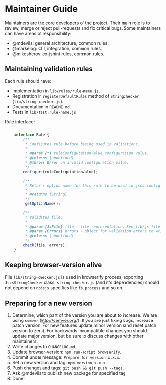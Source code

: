 Maintainer Guide
================

Maintainers are the core developers of the project.
Their main role is to review, merge or reject pull-requests and fix critical bugs.
Some maintainers can have areas of responsibility:

 * @mdevils: general architecture, common rules.
 * @markelog: CLI, integration, common rules.
 * @mikesherov: ex-jshint rules, common rules.

Maintaining validation rules
----------------------------

Each rule should have:

 * Implementation in `lib/rules/rule-name.js`.
 * Registration in `registerDefaultRules` method of `StringChecker` (`lib/string-checker.js`).
 * Documentation in `README.md`.
 * Tests in `lib/test.rule-name.js`

Rule interface:

```javascript

    interface Rule {
        /**
         * Configures rule before beeing used in validations.
         *
         * @param {*} ruleConfigutationValue configuration value.
         * @returns {undefined}
         * @throws Error on invalid configuration value.
         */
        configure(ruleConfigutationValue);

        /**
         * Returns option name for this rule to be used in jscs config.
         *
         * @returns {String}
         */
         getOptionName();

        /**
         * Validates file.
         *
         * @param {JsFile} file - file representation. See lib/js-file.js.
         * @param {Errors} errors - object for validation errors to write to. See lib/errors.js.
         * @returns {undefined}
         */
        check(file, errors);
    }

```

Keeping browser-version alive
-----------------------------

File `lib/string-checker.js` is used in browserify process, exporting `JscsStringChecker` class.
`string-checker.js` (and it's dependencies) should not depend on `nodejs` specifics like `fs`,
`process` and so on.

Preparing for a new version
---------------------------

1. Determine, which part of the version you are about to increase.
   We are using `semver` (http://semver.org/).
   If you are just fixing bugs, increase patch version.
   For new features update minor version (and reset patch version to zero).
   For backwards incompatible changes you should update major version,
   but be sure to discuss changes with other maintainers.
2. Write changes to `CHANGELOG.md`.
3. Update browser-version: `npm run-script browserify`.
4. Commit under message: `Prepare for version x.x.x`.
5. Set a new version and tag: `npm version x.x.x`.
6. Push changes and tags: `git push && git push --tags`.
7. Ask @mdevils to publish new package for specified tag.
8. Done!
